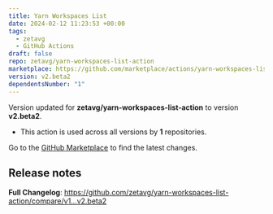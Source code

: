 ```yaml
---
title: Yarn Workspaces List
date: 2024-02-12 11:23:53 +00:00
tags:
  - zetavg
  - GitHub Actions
draft: false
repo: zetavg/yarn-workspaces-list-action
marketplace: https://github.com/marketplace/actions/yarn-workspaces-list
version: v2.beta2
dependentsNumber: "1"
---
```



Version updated for **zetavg/yarn-workspaces-list-action** to version **v2.beta2**.
- This action is used across all versions by **1** repositories.

Go to the [GitHub Marketplace](https://github.com/marketplace/actions/yarn-workspaces-list) to find the latest changes.

## Release notes

**Full Changelog**: https://github.com/zetavg/yarn-workspaces-list-action/compare/v1...v2.beta2
